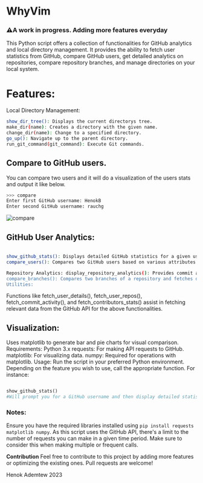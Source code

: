 <p align="center">
<h1>WhyVim</h1>
<h3>⚠️A work in progress. Adding more features everyday</h3>
</p>


This Python script offers a collection of functionalities for GitHub analytics and local directory management. It provides the ability to fetch user statistics from GitHub, compare GitHub users, get detailed analytics on repositories, compare repository branches, and manage directories on your local system.



# Features:
Local Directory Management:
```bash
show_dir_tree(): Displays the current directorys tree.
make_dir(name): Creates a directory with the given name.
change_dir(name): Change to a specified directory.
go_up(): Navigate up to the parent directory.
run_git_command(git_command): Execute Git commands.
```

## Compare to GitHub users.

You can compare two users and it will do a visualization of the users stats and output it like below.

```bash
>>> compare
Enter first GitHub username: HenokB
Enter second GitHub username: rauchg
```

![compare](https://github.com/HenokB/whyvim/assets/46082799/cf8e9b34-1f0a-4c8b-ab0f-5a4e075dc58c)


## GitHub User Analytics:
```bash

show_github_stats(): Displays detailed GitHub statistics for a given username. This includes repositories, stars, top languages, and contact information.
compare_users(): Compares two GitHub users based on various attributes like followers, following, public repos, total stars, and their top languages.

Repository Analytics: display_repository_analytics(): Provides commit activity and contributor stats for a given user's repository.
compare_branches(): Compares two branches of a repository and fetches detailed analytics.
Utilities:
```

Functions like fetch_user_details(), fetch_user_repos(), fetch_commit_activity(), and fetch_contributors_stats() assist in fetching relevant data from the GitHub API for the above functionalities.

## Visualization:
Uses matplotlib to generate bar and pie charts for visual comparison.
Requirements:
Python 3.x
requests: For making API requests to GitHub.
matplotlib: For visualizing data.
numpy: Required for operations with matplotlib.
Usage:
Run the script in your preferred Python environment. Depending on the feature you wish to use, call the appropriate function. For instance:

```python

show_github_stats()
#Will prompt you for a GitHub username and then display detailed statistics about the user.
```
### Notes:
Ensure you have the required libraries installed using ```pip install requests matplotlib numpy```.
As this script uses the GitHub API, there's a limit to the number of requests you can make in a given time period. Make sure to consider this when making multiple or frequent calls.


**Contribution**
Feel free to contribute to this project by adding more features or optimizing the existing ones. Pull requests are welcome!

Henok Ademtew 2023